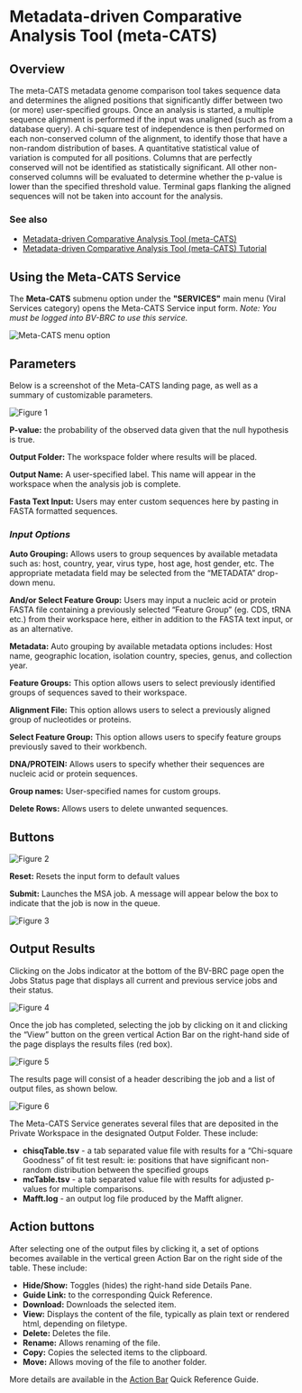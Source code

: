 # Metadata-driven Comparative Analysis Tool (meta-CATS)

## Overview
The meta-CATS metadata genome comparison tool takes sequence data and determines the aligned positions that significantly differ between two (or more) user-specified groups. Once an analysis is started, a multiple sequence alignment is performed if the input was unaligned (such as from a database query). A chi-square test of independence is then performed on each non-conserved column of the alignment, to identify those that have a non-random distribution of bases. A quantitative statistical value of variation is computed for all positions. Columns that are perfectly conserved will not be identified as statistically significant. All other non-conserved columns will be evaluated to determine whether the p-value is lower than the specified threshold value. Terminal gaps flanking the aligned sequences will not be taken into account for the analysis.  

### See also
* [Metadata-driven Comparative Analysis Tool (meta-CATS)](https://beta.bv-brc.org/app/MetaCATS)
* [Metadata-driven Comparative Analysis Tool (meta-CATS) Tutorial](../../tutorial/metacats/metacats.html)

## Using the Meta-CATS Service
The **Meta-CATS** submenu option under the **"SERVICES"** main menu (Viral Services category) opens the Meta-CATS Service input form. *Note: You must be logged into BV-BRC to use this service.*

![Meta-CATS menu option](../images/bv_services_menu.png) 

## Parameters

Below is a screenshot of the Meta-CATS landing page, as well as a summary of customizable parameters.  

![Figure 1](../images/metacats_Picture1.png "Figure 1") 

**P-value:** the probability of the observed data given that the null hypothesis is true. 

**Output Folder:** The workspace folder where results will be placed.

**Output Name:** A user-specified label. This name will appear in the workspace when the analysis job is complete.

**Fasta Text Input:** Users may enter custom sequences here by pasting in FASTA formatted sequences. 

### *Input Options*

**Auto Grouping:** Allows users to group sequences by available metadata such as: host, country, year, virus type, host age, host gender, etc. The appropriate metadata field may be selected from the “METADATA” drop-down menu. 

**And/or Select Feature Group:** Users may input a nucleic acid or protein FASTA file containing a previously selected “Feature Group” (eg. CDS, tRNA etc.) from their workspace here, either in addition to the FASTA text input, or as an alternative.

**Metadata:** Auto grouping by available metadata options includes: Host name, geographic location, isolation country, species, genus, and collection year.

**Feature Groups:** This option allows users to select previously identified groups of sequences saved to their workspace.

**Alignment File:** This option allows users to select a previously aligned group of nucleotides or proteins.

**Select Feature Group:** This option allows users to specify feature groups previously saved to their workbench.

**DNA/PROTEIN:** Allows users to specify whether their sequences are nucleic acid or protein sequences.  

**Group names:** User-specified names for custom groups. 

**Delete Rows:** Allows users to delete unwanted sequences.

## Buttons

![Figure 2](../images/metacats_Picture2.png "Figure 2")

**Reset:** Resets the input form to default values 

**Submit:** Launches the MSA job. A message will appear below the box to indicate that the job is now in the queue. 

![Figure 3](../images/metacats_Picture3.png "Figure 3")

## Output Results

Clicking on the Jobs indicator at the bottom of the BV-BRC page open the Jobs Status page that displays all current and previous service jobs and their status. 

![Figure 4](../images/metacats_Picture4.png "Figure 4")

Once the job has completed, selecting the job by clicking on it and clicking the “View” button on the green vertical Action Bar on the right-hand side of the page displays the results files (red box). 

![Figure 5](../images/metacats_Picture5.png "Figure 5")

The results page will consist of a header describing the job and a list of output files, as shown below. 

![Figure 6](../images/metacats_Picture6.png "Figure 6")

The Meta-CATS Service generates several files that are deposited in the Private Workspace in the designated Output Folder. These include:

* **chisqTable.tsv** - a tab separated value file with results for a “Chi-square Goodness” of fit test result: ie: positions that have significant non-random distribution between the specified groups
* **mcTable.tsv** - a tab separated value file with results for adjusted  p-values for multiple comparisons.
* **Mafft.log** - an output log file produced by the Mafft aligner. 

## Action buttons
After selecting one of the output files by clicking it, a set of options becomes available in the vertical green Action Bar on the right side of the table. These include:

* **Hide/Show:** Toggles (hides) the right-hand side Details Pane.
* **Guide Link:** to the corresponding Quick Reference.
* **Download:** Downloads the selected item.
* **View:** Displays the content of the file, typically as plain text or rendered html, depending on filetype.
* **Delete:** Deletes the file.
* **Rename:** Allows renaming of the file.
* **Copy:** Copies the selected items to the clipboard.
* **Move:** Allows moving of the file to another folder.

More details are available in the [Action Bar](../action_bar.html) Quick Reference Guide.
